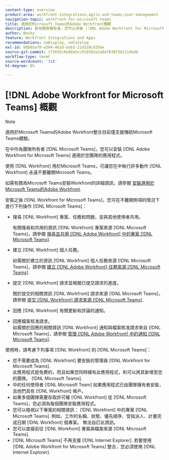 ```yaml
---
content-type: overview
product-area: workfront-integrations;agile-and-teams;user-management
navigation-topic: workfront-for-microsoft-teams
title: 適用於Microsoft Teams的Adobe Workfront概觀
description: 身為團隊擁有者，您可以安裝 [!DNL Adobe Workfront for Microsoft Teams] 適用於您團隊的應用程式。
author: Becky
feature: Workfront Integrations and Apps
recommendations: noDisplay, noCatalog
exl-id: 88b05a70-a304-461d-bab3-21d328c9356e
source-git-commit: 1f2655c0e88a5cc918501e2a0ef830758111ded8
workflow-type: tm+mt
source-wordcount: '318'
ht-degree: 0%

---
```


# [!DNL Adobe Workfront for Microsoft Teams] 概觀

>[!NOTE]
>
>適用於Microsoft Teams的Adobe Workfront整合目前僅支援傳統Microsoft Teams體驗。

在中作為團隊所有者 [!DNL Microsoft Teams]，您可以安裝 [!DNL Adobe Workfront for Microsoft Teams] 適用於您團隊的應用程式。

使用 [!DNL Workfront] 用於Microsoft Teams，可讓您在中執行許多動作 [!DNL Workfront] 永遠不要離開Microsoft Teams。

如需有關為Microsoft Teams安裝Workfront的詳細資訊，請參閱 [安裝適用於Microsoft Teams的Adobe Workfront](../../workfront-integrations-and-apps/using-workfront-with-microsoft-teams/install-workfront-ms-teams.md).

安裝之後 [!DNL Workfront for Microsoft Teams]，您可在不離開例項的情況下進行下列操作 [!DNL Microsoft Teams]：

* 搜尋 [!DNL Workfront] 專案、任務和問題，並與其他使用者共用。

  有關搜尋和共用的資訊 [!DNL Workfront] 專案來源 [!DNL Microsoft Teams]，請參閱 [搜尋並共用 [!DNL Adobe Workfront] 中的專案 [!DNL Microsoft Teams]](../../workfront-integrations-and-apps/using-workfront-with-microsoft-teams/search-for-and-share-wf-items-in-ms-teams.md).

* 建立 [!DNL Workfront] 個人任務。

  如需關於建立的資訊 [!DNL Workfront] 個人任務來源 [!DNL Microsoft Teams]，請參閱 [建立 [!DNL Adobe Workfront] 任務來源 [!DNL Microsoft Teams]](../../workfront-integrations-and-apps/using-workfront-with-microsoft-teams/create-workfront-tasks-from-ms-teams.md).

* 提交 [!DNL Workfront] 請求並檢閱已提交請求的進度。

  關於提交的相關資訊 [!DNL Workfront] 請求來源 [!DNL Microsoft Teams]，請參閱 [提交 [!DNL Workfront] 請求來源 [!DNL Microsoft Teams]](../../workfront-integrations-and-apps/using-workfront-with-microsoft-teams/submit-workfront-requests-from-ms-teams.md).

* 回應 [!DNL Workfront] 有關更新和評論的通知。
* 回應檔案核准請求。\
   如需關於回應的相關資訊 [!DNL Workfront] 通知與檔案核准請求來自 [!DNL Microsoft Teams]，請參閱 [管理 [!DNL Adobe Workfront] 中的通知 [!DNL Microsoft Teams]](../../workfront-integrations-and-apps/using-workfront-with-microsoft-teams/manage-wf-notifications-approval-requests-ms-teams.md).

使用時，請考慮下列事項 [!DNL Workfront] 的 [!DNL Microsoft Teams]：

* 您不需要成為 [!DNL Workfront] 要安裝的管理員 [!DNL Workfront for Microsoft Teams].\
   此應用程式是免費的，而且如果您同時擁有此應用程式，則可以將其新增至您的團隊。 [!DNL Microsoft Teams].
* 中的任何使用者 [!DNL Microsoft Team] 如果應用程式已由團隊擁有者安裝，且他們具有 [!DNL Workfront] 帳戶。
* 如果多個團隊需要存取許可權 [!DNL Workfront] 從 [!DNL Microsoft Teams]，您必須為每個團隊安裝應用程式。
* 您可以檢視以下專案的相關資訊： [!DNL Workfront] 中的專案 [!DNL Microsoft Teams]. 例如，工作的名稱、狀態、優先順序、受指派人、計畫完成日期 [!DNL Workfront] 個專案。 無法自訂此資訊。
* 您可以直接前往 [!DNL Workfront] 專案與檔案來源 [!DNL Microsoft Teams].
* [!DNL Microsoft Teams] 不再支援 [!DNL Internet Explorer]. 若要使用 [!DNL Adobe Workfront for Microsoft Teams] 整合，您必須使用 [!DNL Internet Explorer].
